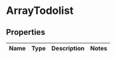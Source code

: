 # ArrayTodolist

## Properties
Name | Type | Description | Notes
------------ | ------------- | ------------- | -------------
